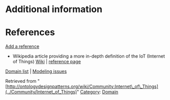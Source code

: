 #  Additional information


#  References


[Add a reference](index.php@title=Odp%253AAdd_reference&subject=Community%253AInternet+of+Things.html "http://ontologydesignpatterns.org/wiki/index.php?title=Odp:Add_reference&subject=Community%3AInternet+of+Things")



* Wikipedia article providing a more in-depth definition of the IoT (Internet of Things) [Wiki](https://en.wikipedia.org/wiki/Internet_of_Things "https://en.wikipedia.org/wiki/Internet_of_Things") | [reference page](../Community/References/Wikipedia_article_on_IoT "Community:References/Wikipedia article on IoT")


[Domain list](../Community/Domain "Community:Domain") | [Modeling issues](../Community/Main "Community:Main")


Retrieved from "[http://ontologydesignpatterns.org/wiki/Community:Internet\_of\_Things](../Community/Internet_of_Things)"
 [Category](http://ontologydesignpatterns.org/wiki/Special:Categories "Special:Categories"): [Domain](../Category/Domain "Category:Domain")